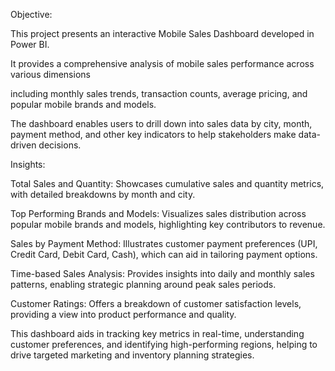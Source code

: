Objective:

This project presents an interactive Mobile Sales Dashboard developed in Power BI. 

It provides a comprehensive analysis of mobile sales performance across various dimensions 

including monthly sales trends, transaction counts, average pricing, and popular mobile brands and models. 

The dashboard enables users to drill down into sales data by city, month, payment method, and other key indicators to help stakeholders make data-driven decisions.

Insights:

Total Sales and Quantity: Showcases cumulative sales and quantity metrics, with detailed breakdowns by month and city.

Top Performing Brands and Models: Visualizes sales distribution across popular mobile brands and models, highlighting key contributors to revenue.

Sales by Payment Method: Illustrates customer payment preferences (UPI, Credit Card, Debit Card, Cash), which can aid in tailoring payment options.

Time-based Sales Analysis: Provides insights into daily and monthly sales patterns, enabling strategic planning around peak sales periods.

Customer Ratings: Offers a breakdown of customer satisfaction levels, providing a view into product performance and quality.

This dashboard aids in tracking key metrics in real-time, understanding customer preferences, and identifying high-performing regions, helping to drive targeted marketing and inventory planning strategies.

